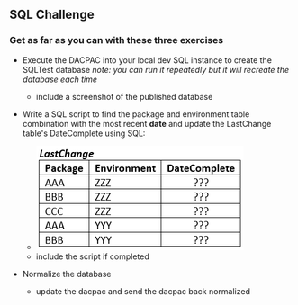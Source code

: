 ## SQL Challenge

### Get as far as you can with these three exercises

 - Execute the DACPAC into your local dev SQL instance to create the SQLTest database *note: you can run it repeatedly but it will recreate the database each time*
   - include a screenshot of the published database

 - Write a SQL script to find the package and environment table combination with the most recent **date** and update the LastChange table's DateComplete using SQL:
   - ![LastChange Table Picture](desiredtable.png)
   - include the script if completed

 - Normalize the database
   - update the dacpac and send the dacpac back normalized